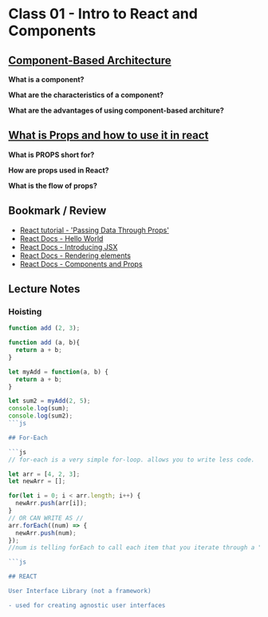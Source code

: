# Class 01 - Intro to React and Components

## [Component-Based Architecture](https://www.tutorialspoint.com/software_architecture_design/component_based_architecture.htm)

**What is a component?**

**What are the characteristics of a component?**

**What are the advantages of using component-based architure?**

## [What is Props and how to use it in react](https://itnext.io/what-is-props-and-how-to-use-it-in-react-da307f500da0#:~:text=%E2%80%9CProps%E2%80%9D%20is%20a%20special%20keyword,way%20from%20parent%20to%20child)

**What is PROPS short for?**

**How are props used in React?**

**What is the flow of props?**

## Bookmark / Review

- [React tutorial - 'Passing Data Through Props'](https://reactjs.org/tutorial/tutorial.html)
- [React Docs - Hello World](https://reactjs.org/docs/hello-world.html)
- [React Docs - Introducing JSX](https://reactjs.org/docs/introducing-jsx.html)
- [React Docs - Rendering elements](https://reactjs.org/docs/rendering-elements.html)
- [React Docs - Components and Props](https://reactjs.org/docs/components-and-props.html)

## Lecture Notes

### Hoisting

```js
function add (2, 3);

function add (a, b){
  return a + b;
}

let myAdd = function(a, b) {
  return a + b;
}

let sum2 = myAdd(2, 5);
console.log(sum);
console.log(sum2);
```js

## For-Each

```js
// for-each is a very simple for-loop. allows you to write less code.

let arr = [4, 2, 3];
let newArr = [];

for(let i = 0; i < arr.length; i++) {
  newArr.push(arr[i]);
}
// OR CAN WRITE AS //
arr.forEach((num) => {
  newArr.push(num);
});
//num is telling forEach to call each item that you iterate through a "num" let num = "the item you are dealing with at the moment"

```js

## REACT

User Interface Library (not a framework)

- used for creating agnostic user interfaces
